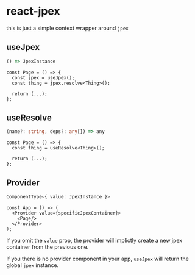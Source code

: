 # react-jpex
this is just a simple context wrapper around `jpex`

## useJpex
```ts
() => JpexInstance
```

```tsx
const Page = () => {
  const jpex = useJpex();
  const thing = jpex.resolve<Thing>();

  return (...);
};
```

## useResolve
```ts
(name?: string, deps?: any[]) => any
```

```tsx
const Page = () => {
  const thing = useResolve<Thing>();

  return (...);
};
```

## Provider
```ts
ComponentType<{ value: JpexInstance }>
```

```tsx
const App = () => (
  <Provider value={specificJpexContainer}>
    <Page/>
  </Provider>
);
```
If you omit the `value` prop, the provider will implictly create a new jpex container from the previous one.

If you there is no provider component in your app, `useJpex` will return the global `jpex` instance.
